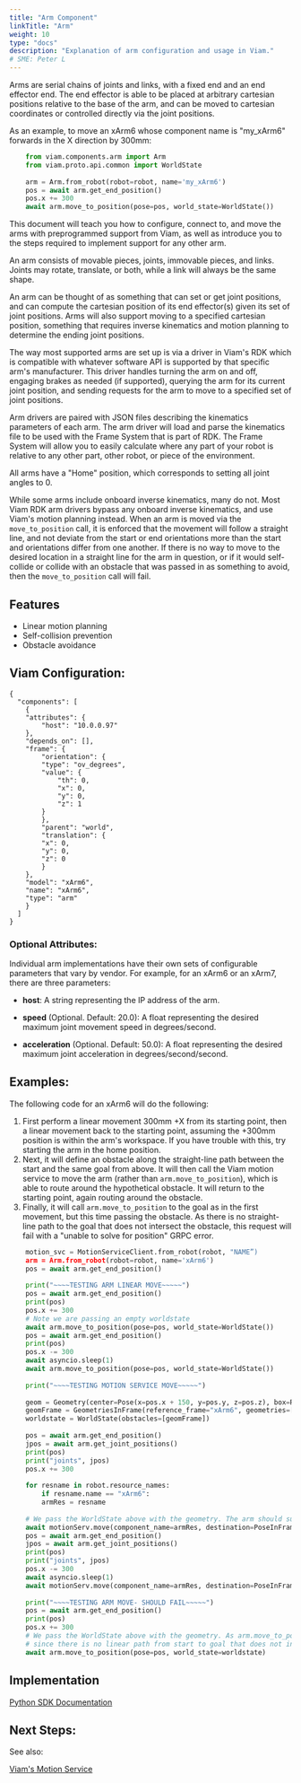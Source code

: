 ```yaml
---
title: "Arm Component"
linkTitle: "Arm"
weight: 10
type: "docs"
description: "Explanation of arm configuration and usage in Viam."
# SME: Peter L
---
```


Arms are serial chains of joints and links, with a fixed end and an end effector end. 
The end effector is able to be placed at arbitrary cartesian positions relative to the base of the arm, and can be moved to cartesian coordinates or controlled directly via the joint positions.

As an example, to move an xArm6 whose component name is "my_xArm6" forwards in the X direction by 300mm:
```python
  	from viam.components.arm import Arm
  	from viam.proto.api.common import WorldState
 	 
  	arm = Arm.from_robot(robot=robot, name='my_xArm6')
  	pos = await arm.get_end_position()
  	pos.x += 300
  	await arm.move_to_position(pose=pos, world_state=WorldState())
```
This document will teach you how to configure, connect to, and move the arms with preprogrammed support from Viam, as well as introduce you to the steps required to implement support for any other arm.

An arm consists of movable pieces, joints, immovable pieces, and links. Joints may rotate, translate, or both, while a link will always be the same shape.

An arm can be thought of as something that can set or get joint positions, and can compute the cartesian position of its end effector(s) given its set of joint positions. 
Arms will also support moving to a specified cartesian position, something that requires inverse kinematics and motion planning to determine the ending joint positions.

The way most supported arms are set up is via a driver in Viam's RDK which is compatible with whatever software API is supported by that specific arm's manufacturer. 
This driver handles turning the arm on and off, engaging brakes as needed (if supported), querying the arm for its current joint position, and sending requests for the arm to move to a specified set of joint positions.

Arm drivers are paired with JSON files describing the kinematics parameters of each arm. 
The arm driver will load and parse the kinematics file to be used with the Frame System that is part of RDK. 
The Frame System will allow you to easily calculate where any part of your robot is relative to any other part, other robot, or piece of the environment.

All arms have a "Home" position, which corresponds to setting all joint angles to 0.

While some arms include onboard inverse kinematics, many do not. 
Most Viam RDK arm drivers bypass any onboard inverse kinematics, and use Viam's motion planning instead. 
When an arm is moved via the `move_to_position` call, it is enforced that the movement will follow a straight line, and not deviate from the start or end orientations more than the start and orientations differ from one another. 
If there is no way to move to the desired location in a straight line for the arm in question, or if it would self-collide or collide with an obstacle that was passed in as something to avoid, then the `move_to_position` call will fail.

## Features

- Linear motion planning
- Self-collision prevention
- Obstacle avoidance

## Viam Configuration:
```json-viam
{
  "components": [
	{
  	"attributes": {
    	"host": "10.0.0.97"
  	},
  	"depends_on": [],
  	"frame": {
    	"orientation": {
      	"type": "ov_degrees",
      	"value": {
        	"th": 0,
        	"x": 0,
        	"y": 0,
        	"z": 1
      	}
    	},
    	"parent": "world",
    	"translation": {
      	"x": 0,
      	"y": 0,
      	"z": 0
    	}
  	},
  	"model": "xArm6",
  	"name": "xArm6",
  	"type": "arm"
	}
  ]
}
```
### Optional Attributes:

Individual arm implementations have their own sets of configurable parameters that vary by vendor. 
For example, for an xArm6 or an xArm7, there are three parameters:

- **host**: A string representing the IP address of the arm.
  
- **speed** (Optional. Default: 20.0): A float representing the desired maximum joint movement speed in degrees/second.
  
- **acceleration** (Optional. Default: 50.0):  A float representing the desired maximum joint acceleration in degrees/second/second.


## Examples:

The following code for an xArm6 will do the following:

1. First perform a linear movement 300mm +X from its starting point, then a linear movement back to the starting point, assuming the +300mm position is within the arm's workspace. 
If you have trouble with this, try starting the arm in the home position.
1.  Next, it will define an obstacle along the straight-line path between the start and the same goal from above. 
It will then call the Viam motion service to move the arm (rather than `arm.move_to_position`), which is able to route around the hypothetical obstacle. It will return to the starting point, again routing around the obstacle.
1. Finally, it will call `arm.move_to_position` to the goal as in the first movement, but this time passing the obstacle. 
As there is no straight-line path to the goal that does not intersect the obstacle, this request will fail with a "unable to solve for position" GRPC error.
``` python
	motion_svc = MotionServiceClient.from_robot(robot, "NAME”)
  	arm = Arm.from_robot(robot=robot, name='xArm6')
  	pos = await arm.get_end_position()
 	 
  	print("~~~~TESTING ARM LINEAR MOVE~~~~~")
  	pos = await arm.get_end_position()
  	print(pos)
  	pos.x += 300
  	# Note we are passing an empty worldstate
  	await arm.move_to_position(pose=pos, world_state=WorldState())
  	pos = await arm.get_end_position()
  	print(pos)
  	pos.x -= 300
  	await asyncio.sleep(1)
  	await arm.move_to_position(pose=pos, world_state=WorldState())
 	 
  	print("~~~~TESTING MOTION SERVICE MOVE~~~~~")
 	 
  	geom = Geometry(center=Pose(x=pos.x + 150, y=pos.y, z=pos.z), box=RectangularPrism(width_mm =2, length_mm =5, depth_mm =5))
  	geomFrame = GeometriesInFrame(reference_frame="xArm6", geometries=[geom])
  	worldstate = WorldState(obstacles=[geomFrame])
 	 
  	pos = await arm.get_end_position()
  	jpos = await arm.get_joint_positions()
  	print(pos)
  	print("joints", jpos)
  	pos.x += 300
 	 
  	for resname in robot.resource_names:
    	if resname.name == "xArm6":
      	armRes = resname
 	 
  	# We pass the WorldState above with the geometry. The arm should successfully route around it.
  	await motionServ.move(component_name=armRes, destination=PoseInFrame(reference_frame="world", pose=pos), world_state=worldstate)
  	pos = await arm.get_end_position()
  	jpos = await arm.get_joint_positions()
  	print(pos)
  	print("joints", jpos)
  	pos.x -= 300
  	await asyncio.sleep(1)
  	await motionServ.move(component_name=armRes, destination=PoseInFrame(reference_frame="world", pose=pos), world_state=worldstate)
 	 
  	print("~~~~TESTING ARM MOVE- SHOULD FAIL~~~~~")
  	pos = await arm.get_end_position()
  	print(pos)
  	pos.x += 300
  	# We pass the WorldState above with the geometry. As arm.move_to_position will enforce linear motion, this should fail
  	# since there is no linear path from start to goal that does not intersect the obstacle.
  	await arm.move_to_position(pose=pos, world_state=worldstate)
```


## Implementation

[Python SDK Documentation](https://python.viam.dev/autoapi/viam/components/arm/index.html)

## Next Steps:

See also:

<a href="/services/motion">Viam's Motion Service</a>

